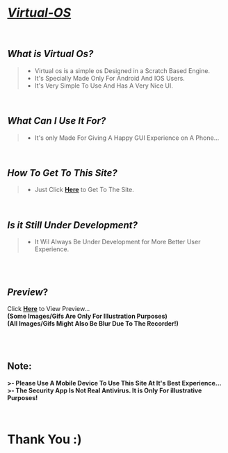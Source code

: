 # *[Virtual-OS](https://sancho1952007.github.io/Virtual-os/)*

<br>

## *What is Virtual Os?*
>- Virtual os is a simple os Designed in a Scratch Based Engine.
>- It's Specially Made Only For Android And IOS Users.
>- It's Very Simple To Use And Has A Very Nice UI.

<br>

## *What Can I Use It For?*
>- It's only Made For Giving A Happy GUI Experience on A Phone...

<br>

## *How To Get To This Site?*
>- Just Click **[Here](https://sancho1952007.github.io/Virtual-os/)** to Get To The Site.

<br>

## *Is it Still Under Development?*
>- It Wil Always Be Under Development for More Better User Experience.

<br><br>

## *Preview*?
Click **[Here](https://i.ibb.co/8zw8kBT/Screenshot-v1-0.gif)** to View Preview...
<br>**(Some Images/Gifs Are Only For Illustration Purposes)<br>(All Images/Gifs Might Also Be Blur Due To The Recorder!)**

<br><br>

## Note:
**>- Please Use A Mobile Device To Use This Site At It's Best Experience...**
<br>
**>- The Security App Is Not Real Antivirus. It is Only For illustrative Purposes!**

<br>

# Thank You :)
